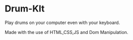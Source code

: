 # Drum-KIt

Play drums on your computer even with your keyboard.

Made with the use of HTML,CSS,JS and Dom Manipulation.
